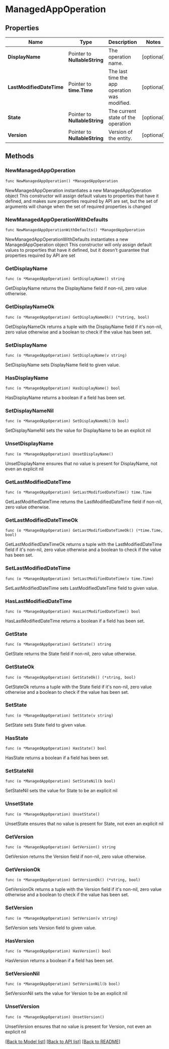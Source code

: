 # ManagedAppOperation

## Properties

Name | Type | Description | Notes
------------ | ------------- | ------------- | -------------
**DisplayName** | Pointer to **NullableString** | The operation name. | [optional] 
**LastModifiedDateTime** | Pointer to **time.Time** | The last time the app operation was modified. | [optional] 
**State** | Pointer to **NullableString** | The current state of the operation | [optional] 
**Version** | Pointer to **NullableString** | Version of the entity. | [optional] 

## Methods

### NewManagedAppOperation

`func NewManagedAppOperation() *ManagedAppOperation`

NewManagedAppOperation instantiates a new ManagedAppOperation object
This constructor will assign default values to properties that have it defined,
and makes sure properties required by API are set, but the set of arguments
will change when the set of required properties is changed

### NewManagedAppOperationWithDefaults

`func NewManagedAppOperationWithDefaults() *ManagedAppOperation`

NewManagedAppOperationWithDefaults instantiates a new ManagedAppOperation object
This constructor will only assign default values to properties that have it defined,
but it doesn't guarantee that properties required by API are set

### GetDisplayName

`func (o *ManagedAppOperation) GetDisplayName() string`

GetDisplayName returns the DisplayName field if non-nil, zero value otherwise.

### GetDisplayNameOk

`func (o *ManagedAppOperation) GetDisplayNameOk() (*string, bool)`

GetDisplayNameOk returns a tuple with the DisplayName field if it's non-nil, zero value otherwise
and a boolean to check if the value has been set.

### SetDisplayName

`func (o *ManagedAppOperation) SetDisplayName(v string)`

SetDisplayName sets DisplayName field to given value.

### HasDisplayName

`func (o *ManagedAppOperation) HasDisplayName() bool`

HasDisplayName returns a boolean if a field has been set.

### SetDisplayNameNil

`func (o *ManagedAppOperation) SetDisplayNameNil(b bool)`

 SetDisplayNameNil sets the value for DisplayName to be an explicit nil

### UnsetDisplayName
`func (o *ManagedAppOperation) UnsetDisplayName()`

UnsetDisplayName ensures that no value is present for DisplayName, not even an explicit nil
### GetLastModifiedDateTime

`func (o *ManagedAppOperation) GetLastModifiedDateTime() time.Time`

GetLastModifiedDateTime returns the LastModifiedDateTime field if non-nil, zero value otherwise.

### GetLastModifiedDateTimeOk

`func (o *ManagedAppOperation) GetLastModifiedDateTimeOk() (*time.Time, bool)`

GetLastModifiedDateTimeOk returns a tuple with the LastModifiedDateTime field if it's non-nil, zero value otherwise
and a boolean to check if the value has been set.

### SetLastModifiedDateTime

`func (o *ManagedAppOperation) SetLastModifiedDateTime(v time.Time)`

SetLastModifiedDateTime sets LastModifiedDateTime field to given value.

### HasLastModifiedDateTime

`func (o *ManagedAppOperation) HasLastModifiedDateTime() bool`

HasLastModifiedDateTime returns a boolean if a field has been set.

### GetState

`func (o *ManagedAppOperation) GetState() string`

GetState returns the State field if non-nil, zero value otherwise.

### GetStateOk

`func (o *ManagedAppOperation) GetStateOk() (*string, bool)`

GetStateOk returns a tuple with the State field if it's non-nil, zero value otherwise
and a boolean to check if the value has been set.

### SetState

`func (o *ManagedAppOperation) SetState(v string)`

SetState sets State field to given value.

### HasState

`func (o *ManagedAppOperation) HasState() bool`

HasState returns a boolean if a field has been set.

### SetStateNil

`func (o *ManagedAppOperation) SetStateNil(b bool)`

 SetStateNil sets the value for State to be an explicit nil

### UnsetState
`func (o *ManagedAppOperation) UnsetState()`

UnsetState ensures that no value is present for State, not even an explicit nil
### GetVersion

`func (o *ManagedAppOperation) GetVersion() string`

GetVersion returns the Version field if non-nil, zero value otherwise.

### GetVersionOk

`func (o *ManagedAppOperation) GetVersionOk() (*string, bool)`

GetVersionOk returns a tuple with the Version field if it's non-nil, zero value otherwise
and a boolean to check if the value has been set.

### SetVersion

`func (o *ManagedAppOperation) SetVersion(v string)`

SetVersion sets Version field to given value.

### HasVersion

`func (o *ManagedAppOperation) HasVersion() bool`

HasVersion returns a boolean if a field has been set.

### SetVersionNil

`func (o *ManagedAppOperation) SetVersionNil(b bool)`

 SetVersionNil sets the value for Version to be an explicit nil

### UnsetVersion
`func (o *ManagedAppOperation) UnsetVersion()`

UnsetVersion ensures that no value is present for Version, not even an explicit nil

[[Back to Model list]](../README.md#documentation-for-models) [[Back to API list]](../README.md#documentation-for-api-endpoints) [[Back to README]](../README.md)


